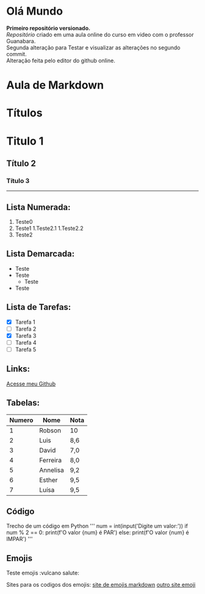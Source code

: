 # Olá Mundo
 __Primeiro repositório versionado.__\
 *Repositório* criado em uma aula online do curso em video com o professor Guanabara.\
 Segunda alteração para Testar e visualizar as alterações no segundo commit.\
 Alteração feita pelo editor do github online.

# Aula de Markdown
# Títulos
# Titulo 1
## Título 2
### Título 3
---
## Lista Numerada:
1. Teste0
1. Teste1
   1.Teste2.1
   1.Teste2.2
5. Teste2

## Lista Demarcada:
* Teste
* Teste
   * Teste
* Teste

## Lista de Tarefas:
- [x] Tarefa 1
- [ ] Tarefa 2
- [x] Tarefa 3
- [ ] Tarefa 4
- [ ] Tarefa 5

## Links:
[Acesse meu Github](https://www.google.com)

## Tabelas:
Numero | Nome | Nota
---|---|---
1 | Robson | 10
2 | Luis | 8,6
3 | David | 7,0
4 | Ferreira | 8,0
5 | Annelisa | 9,2
6 | Esther | 9,5
7 | Luísa | 9,5

## Código
Trecho de um código em Python
'''
num = int(input('Digite um valor:'))
if  num % 2 == 0:
    print(f'O valor {num} é PAR')
else:
    print(f'O valor {num} é IMPAR')
'''
## Emojis
Teste emojis :vulcano salute:

Sites para os codigos dos emojis:
[site de emojis markdown](github.com/ikatyang)
[outro site emoji](https://www.emojipedia.org)